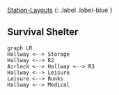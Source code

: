 [Station-Layouts](Game/Station-Layouts)
{: .label .label-blue }

## Survival Shelter
```mermaid
graph LR
Hallway <--> Storage
Hallway <--> R2
Airlock <--> Hallway <--> R3
Hallway <--> Leisure
Leisure <--> Bunks
Hallway <--> Medical
```
